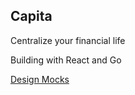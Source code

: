 ## Capita
Centralize your financial life

Building with React and Go

[Design Mocks](https://www.figma.com/file/oLaaDSVLc1Dhg4BYwzf6C3/Capita?node-id=0%3A1)
